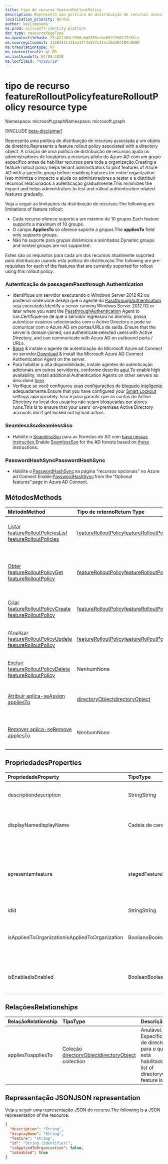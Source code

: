 ```yaml
---
title: tipo de recurso featureRolloutPolicy
description: Representa uma política de distribuição de recursos associada a um objeto de diretório.
localization_priority: Normal
author: keylimesoda
ms.prod: microsoft-identity-platform
doc_type: resourcePageType
ms.openlocfilehash: 27e421283c9908c648769ccbe652f990f2728fce
ms.sourcegitcommit: 11503211a31ea17f4e577c21ec36d364184c0580
ms.translationtype: MT
ms.contentlocale: pt-BR
ms.lasthandoff: 04/08/2020
ms.locfileid: "43181719"
---
```

# <a name="featurerolloutpolicy-resource-type"></a><span data-ttu-id="ca5cf-103">tipo de recurso featureRolloutPolicy</span><span class="sxs-lookup"><span data-stu-id="ca5cf-103">featureRolloutPolicy resource type</span></span>

<span data-ttu-id="ca5cf-104">Namespace: microsoft.graph</span><span class="sxs-lookup"><span data-stu-id="ca5cf-104">Namespace: microsoft.graph</span></span>

[!INCLUDE [beta-disclaimer](../../includes/beta-disclaimer.md)]

<span data-ttu-id="ca5cf-105">Representa uma política de distribuição de recursos associada a um objeto de diretório.</span><span class="sxs-lookup"><span data-stu-id="ca5cf-105">Represents a feature rollout policy associated with a directory object.</span></span> <span data-ttu-id="ca5cf-106">A criação de uma política de distribuição de recursos ajuda os administradores de locatários a recursos piloto do Azure AD com um grupo específico antes de habilitar recursos para toda a organização.</span><span class="sxs-lookup"><span data-stu-id="ca5cf-106">Creating a feature rollout policy helps tenant administrators to pilot features of Azure AD with a specific group before enabling features for entire organization.</span></span> <span data-ttu-id="ca5cf-107">Isso minimiza o impacto e ajuda os administradores a testar e a distribuir recursos relacionados à autenticação gradualmente.</span><span class="sxs-lookup"><span data-stu-id="ca5cf-107">This minimizes the impact and helps administrators to test and rollout authentication related features gradually.</span></span>

<span data-ttu-id="ca5cf-108">Veja a seguir as limitações da distribuição de recursos:</span><span class="sxs-lookup"><span data-stu-id="ca5cf-108">The following are limitations of feature rollout:</span></span>

- <span data-ttu-id="ca5cf-109">Cada recurso oferece suporte a um máximo de 10 grupos.</span><span class="sxs-lookup"><span data-stu-id="ca5cf-109">Each feature supports a maximum of 10 groups.</span></span>
- <span data-ttu-id="ca5cf-110">O campo **AppliesTo** só oferece suporte a grupos.</span><span class="sxs-lookup"><span data-stu-id="ca5cf-110">The **appliesTo** field only supports groups.</span></span>
- <span data-ttu-id="ca5cf-111">Não há suporte para grupos dinâmicos e aninhados.</span><span class="sxs-lookup"><span data-stu-id="ca5cf-111">Dynamic groups and nested groups are not supported.</span></span>

<span data-ttu-id="ca5cf-112">Estes são os requisitos para cada um dos recursos atualmente suported para distribuição usando esta política de distribuição.</span><span class="sxs-lookup"><span data-stu-id="ca5cf-112">The following are pre-requisites for each of the features that are currently suported for rollout using this rollout policy.</span></span>

### <a name="passthrough-authentication"></a><span data-ttu-id="ca5cf-113">Autenticação de passagem</span><span class="sxs-lookup"><span data-stu-id="ca5cf-113">Passthrough Authentication</span></span>

* <span data-ttu-id="ca5cf-114">Identifique um servidor executando o Windows Server 2012 R2 ou posterior onde você deseja que o agente do [PassthroughAuthentication](/azure/active-directory/hybrid/how-to-connect-pta) seja executado.</span><span class="sxs-lookup"><span data-stu-id="ca5cf-114">Identify a server running Windows Server 2012 R2 or later where you want the [PassthroughAuthentication](/azure/active-directory/hybrid/how-to-connect-pta) Agent to run.</span></span><span data-ttu-id="ca5cf-115">Certifique-se de que o servidor ingressou no domínio, possa autenticar usuários selecionados com o Active Directory e pode se comunicar com o Azure AD em portas/URLs de saída.</span><span class="sxs-lookup"><span data-stu-id="ca5cf-115"> Ensure that the server is domain-joined, can authenticate selected users with Active Directory, and can communicate with Azure AD on outbound ports / URLs.</span></span>
* <span data-ttu-id="ca5cf-116">[Baixe](https://aka.ms/getauthagent) & instale o agente de autenticação do Microsoft Azure ad Connect no servidor.</span><span class="sxs-lookup"><span data-stu-id="ca5cf-116">[Download](https://aka.ms/getauthagent) & install the Microsoft Azure AD Connect Authentication Agent on the server.</span></span>
* <span data-ttu-id="ca5cf-117">Para habilitar a alta disponibilidade, instale agentes de autenticação adicionais em outros servidores, conforme descrito [aqui](/azure/active-directory/hybrid/how-to-connect-pta-quick-start#step-4-ensure-high-availability).</span><span class="sxs-lookup"><span data-stu-id="ca5cf-117">To enable high availability, install additional Authentication Agents on other servers as described [here](/azure/active-directory/hybrid/how-to-connect-pta-quick-start#step-4-ensure-high-availability).</span></span>
* <span data-ttu-id="ca5cf-118">Verifique se você configurou suas configurações de [bloqueio inteligente](/azure/active-directory/authentication/howto-password-smart-lockout) adequadamente.</span><span class="sxs-lookup"><span data-stu-id="ca5cf-118">Ensure that you have configured your [Smart Lockout](/azure/active-directory/authentication/howto-password-smart-lockout) settings appropriately.</span></span> <span data-ttu-id="ca5cf-119">Isso é para garantir que as contas do Active Directory no local dos usuários não sejam bloqueadas por atores ruins.</span><span class="sxs-lookup"><span data-stu-id="ca5cf-119">This is to ensure that your users’ on-premises Active Directory accounts don’t get locked out by bad actors.</span></span>

### <a name="seamlesssso"></a><span data-ttu-id="ca5cf-120">SeamlessSso</span><span class="sxs-lookup"><span data-stu-id="ca5cf-120">SeamlessSso</span></span>

* <span data-ttu-id="ca5cf-121">Habilite o [SeamlessSso](/azure/active-directory/hybrid/how-to-connect-sso) para as florestas do AD com [base nessas instruções.](/azure/active-directory/hybrid/tshoot-connect-sso#manual-reset-of-the-feature)</span><span class="sxs-lookup"><span data-stu-id="ca5cf-121">Enable [SeamlessSso](/azure/active-directory/hybrid/how-to-connect-sso) for the AD forests based on [these](/azure/active-directory/hybrid/tshoot-connect-sso#manual-reset-of-the-feature) instructions.</span></span>

### <a name="passwordhashsync"></a><span data-ttu-id="ca5cf-122">PasswordHashSync</span><span class="sxs-lookup"><span data-stu-id="ca5cf-122">PasswordHashSync</span></span>

* <span data-ttu-id="ca5cf-123">Habilite o [PasswordHashSync](/azure/active-directory/hybrid/whatis-phs) na página "recursos opcionais" no Azure ad Connect.</span><span class="sxs-lookup"><span data-stu-id="ca5cf-123">Enable [PasswordHashSync](/azure/active-directory/hybrid/whatis-phs) from the “Optional features” page in Azure AD Connect.</span></span>

## <a name="methods"></a><span data-ttu-id="ca5cf-124">Métodos</span><span class="sxs-lookup"><span data-stu-id="ca5cf-124">Methods</span></span>

| <span data-ttu-id="ca5cf-125">Método</span><span class="sxs-lookup"><span data-stu-id="ca5cf-125">Method</span></span>       | <span data-ttu-id="ca5cf-126">Tipo de retorno</span><span class="sxs-lookup"><span data-stu-id="ca5cf-126">Return Type</span></span> | <span data-ttu-id="ca5cf-127">Descrição</span><span class="sxs-lookup"><span data-stu-id="ca5cf-127">Description</span></span> |
|:-------------|:------------|:------------|
| [<span data-ttu-id="ca5cf-128">Listar featureRolloutPolicies</span><span class="sxs-lookup"><span data-stu-id="ca5cf-128">List featureRolloutPolicies</span></span>](../api/directory-list-featurerolloutpolicies.md) | [<span data-ttu-id="ca5cf-129">featureRolloutPolicy</span><span class="sxs-lookup"><span data-stu-id="ca5cf-129">featureRolloutPolicy</span></span>](featurerolloutpolicy.md) | <span data-ttu-id="ca5cf-130">Recupere uma lista de objetos featureRolloutPolicy.</span><span class="sxs-lookup"><span data-stu-id="ca5cf-130">Retrieve a list of featureRolloutPolicy objects.</span></span> |
| [<span data-ttu-id="ca5cf-131">Obter featureRolloutPolicy</span><span class="sxs-lookup"><span data-stu-id="ca5cf-131">Get featureRolloutPolicy</span></span>](../api/featurerolloutpolicy-get.md) | [<span data-ttu-id="ca5cf-132">featureRolloutPolicy</span><span class="sxs-lookup"><span data-stu-id="ca5cf-132">featureRolloutPolicy</span></span>](featurerolloutpolicy.md) | <span data-ttu-id="ca5cf-133">Recupere as propriedades e os relacionamentos do objeto featurerolloutpolicy.</span><span class="sxs-lookup"><span data-stu-id="ca5cf-133">Retrieve the properties and relationships of featurerolloutpolicy object.</span></span> ||
| [<span data-ttu-id="ca5cf-134">Criar featureRolloutPolicy</span><span class="sxs-lookup"><span data-stu-id="ca5cf-134">Create featureRolloutPolicy</span></span>](../api/directory-post-featurerolloutpolicies.md) | [<span data-ttu-id="ca5cf-135">featureRolloutPolicy</span><span class="sxs-lookup"><span data-stu-id="ca5cf-135">featureRolloutPolicy</span></span>](featurerolloutpolicy.md) | <span data-ttu-id="ca5cf-136">Criar um novo objeto featureRolloutPolicy.</span><span class="sxs-lookup"><span data-stu-id="ca5cf-136">Create a new featureRolloutPolicy object.</span></span>
| [<span data-ttu-id="ca5cf-137">Atualizar featureRolloutPolicy</span><span class="sxs-lookup"><span data-stu-id="ca5cf-137">Update featureRolloutPolicy</span></span>](../api/featurerolloutpolicy-update.md) | [<span data-ttu-id="ca5cf-138">featureRolloutPolicy</span><span class="sxs-lookup"><span data-stu-id="ca5cf-138">featureRolloutPolicy</span></span>](featurerolloutpolicy.md) | <span data-ttu-id="ca5cf-139">Atualize as propriedades do objeto featurerolloutpolicy.</span><span class="sxs-lookup"><span data-stu-id="ca5cf-139">Update the properties of featurerolloutpolicy object.</span></span> |
| [<span data-ttu-id="ca5cf-140">Excluir featureRolloutPolicy</span><span class="sxs-lookup"><span data-stu-id="ca5cf-140">Delete featureRolloutPolicy</span></span>](../api/featurerolloutpolicy-delete.md) | <span data-ttu-id="ca5cf-141">Nenhum</span><span class="sxs-lookup"><span data-stu-id="ca5cf-141">None</span></span> | <span data-ttu-id="ca5cf-142">Excluir um objeto featureRolloutPolicy.</span><span class="sxs-lookup"><span data-stu-id="ca5cf-142">Delete a featureRolloutPolicy object.</span></span> |
| [<span data-ttu-id="ca5cf-143">Atribuir aplica-se</span><span class="sxs-lookup"><span data-stu-id="ca5cf-143">Assign appliesTo</span></span>](../api/featurerolloutpolicy-post-appliesto.md) | [<span data-ttu-id="ca5cf-144">directoryObject</span><span class="sxs-lookup"><span data-stu-id="ca5cf-144">directoryObject</span></span>](directoryobject.md) | <span data-ttu-id="ca5cf-145">Atribua um directoryobject à distribuição de recursos.</span><span class="sxs-lookup"><span data-stu-id="ca5cf-145">Assign a directoryObject to feature rollout.</span></span> |
| [<span data-ttu-id="ca5cf-146">Remover aplica-se</span><span class="sxs-lookup"><span data-stu-id="ca5cf-146">Remove appliesTo</span></span>](../api/featurerolloutpolicy-delete-appliesto.md) | <span data-ttu-id="ca5cf-147">Nenhum</span><span class="sxs-lookup"><span data-stu-id="ca5cf-147">None</span></span> | <span data-ttu-id="ca5cf-148">Remover um directoryobject da distribuição de recursos.</span><span class="sxs-lookup"><span data-stu-id="ca5cf-148">Remove a directoryObject from feature rollout.</span></span> |

## <a name="properties"></a><span data-ttu-id="ca5cf-149">Propriedades</span><span class="sxs-lookup"><span data-stu-id="ca5cf-149">Properties</span></span>

| <span data-ttu-id="ca5cf-150">Propriedade</span><span class="sxs-lookup"><span data-stu-id="ca5cf-150">Property</span></span>     | <span data-ttu-id="ca5cf-151">Tipo</span><span class="sxs-lookup"><span data-stu-id="ca5cf-151">Type</span></span>        | <span data-ttu-id="ca5cf-152">Descrição</span><span class="sxs-lookup"><span data-stu-id="ca5cf-152">Description</span></span> |
|:-------------|:------------|:------------|
|<span data-ttu-id="ca5cf-153">description</span><span class="sxs-lookup"><span data-stu-id="ca5cf-153">description</span></span>|<span data-ttu-id="ca5cf-154">String</span><span class="sxs-lookup"><span data-stu-id="ca5cf-154">String</span></span>|<span data-ttu-id="ca5cf-155">Uma descrição para esta política de distribuição de recursos.</span><span class="sxs-lookup"><span data-stu-id="ca5cf-155">A description for this feature rollout policy.</span></span>|
|<span data-ttu-id="ca5cf-156">displayName</span><span class="sxs-lookup"><span data-stu-id="ca5cf-156">displayName</span></span>|<span data-ttu-id="ca5cf-157">Cadeia de caracteres</span><span class="sxs-lookup"><span data-stu-id="ca5cf-157">String</span></span>|<span data-ttu-id="ca5cf-158">O nome de exibição desta política de distribuição de recursos.</span><span class="sxs-lookup"><span data-stu-id="ca5cf-158">The display name for this  feature rollout policy.</span></span>|
|<span data-ttu-id="ca5cf-159">apresentam</span><span class="sxs-lookup"><span data-stu-id="ca5cf-159">feature</span></span>|<span data-ttu-id="ca5cf-160">stagedFeatureName</span><span class="sxs-lookup"><span data-stu-id="ca5cf-160">stagedFeatureName</span></span>| <span data-ttu-id="ca5cf-161">Os valores possíveis são: `passthroughAuthentication`, `seamlessSso`, `passwordHashSync`, `unknownFutureValue`.</span><span class="sxs-lookup"><span data-stu-id="ca5cf-161">Possible values are: `passthroughAuthentication`, `seamlessSso`, `passwordHashSync`, `unknownFutureValue`.</span></span>|
|<span data-ttu-id="ca5cf-162">id</span><span class="sxs-lookup"><span data-stu-id="ca5cf-162">id</span></span>|<span data-ttu-id="ca5cf-163">String</span><span class="sxs-lookup"><span data-stu-id="ca5cf-163">String</span></span>| <span data-ttu-id="ca5cf-164">Somente leitura.</span><span class="sxs-lookup"><span data-stu-id="ca5cf-164">Read-only.</span></span>|
|<span data-ttu-id="ca5cf-165">isAppliedToOrganization</span><span class="sxs-lookup"><span data-stu-id="ca5cf-165">isAppliedToOrganization</span></span>|<span data-ttu-id="ca5cf-166">Booliano</span><span class="sxs-lookup"><span data-stu-id="ca5cf-166">Boolean</span></span>|<span data-ttu-id="ca5cf-167">Indica se esta política de distribuição de recursos deve ser aplicada a toda a organização.</span><span class="sxs-lookup"><span data-stu-id="ca5cf-167">Indicates whether this feature rollout policy should be applied to the entire organization.</span></span>|
|<span data-ttu-id="ca5cf-168">isEnabled</span><span class="sxs-lookup"><span data-stu-id="ca5cf-168">isEnabled</span></span>|<span data-ttu-id="ca5cf-169">Boolean</span><span class="sxs-lookup"><span data-stu-id="ca5cf-169">Boolean</span></span>|<span data-ttu-id="ca5cf-170">Indica se a distribuição de recursos está habilitada.</span><span class="sxs-lookup"><span data-stu-id="ca5cf-170">Indicates whether the feature rollout is enabled.</span></span>|

## <a name="relationships"></a><span data-ttu-id="ca5cf-171">Relações</span><span class="sxs-lookup"><span data-stu-id="ca5cf-171">Relationships</span></span>

| <span data-ttu-id="ca5cf-172">Relação</span><span class="sxs-lookup"><span data-stu-id="ca5cf-172">Relationship</span></span> | <span data-ttu-id="ca5cf-173">Tipo</span><span class="sxs-lookup"><span data-stu-id="ca5cf-173">Type</span></span>        | <span data-ttu-id="ca5cf-174">Descrição</span><span class="sxs-lookup"><span data-stu-id="ca5cf-174">Description</span></span> |
|:-------------|:------------|:------------|
|<span data-ttu-id="ca5cf-175">appliesTo</span><span class="sxs-lookup"><span data-stu-id="ca5cf-175">appliesTo</span></span>|<span data-ttu-id="ca5cf-176">Coleção [directoryObject](directoryobject.md)</span><span class="sxs-lookup"><span data-stu-id="ca5cf-176">[directoryObject](directoryobject.md) collection</span></span>| <span data-ttu-id="ca5cf-177">Anulável.</span><span class="sxs-lookup"><span data-stu-id="ca5cf-177">Nullable.</span></span> <span data-ttu-id="ca5cf-178">Especifica uma lista de directoryObjects para o qual o recurso está habilitado.</span><span class="sxs-lookup"><span data-stu-id="ca5cf-178">Specifies a list of directoryObjects that feature is enabled for.</span></span>|

## <a name="json-representation"></a><span data-ttu-id="ca5cf-179">Representação JSON</span><span class="sxs-lookup"><span data-stu-id="ca5cf-179">JSON representation</span></span>

<span data-ttu-id="ca5cf-180">Veja a seguir uma representação JSON do recurso.</span><span class="sxs-lookup"><span data-stu-id="ca5cf-180">The following is a JSON representation of the resource.</span></span>

<!-- {
  "blockType": "resource",
  "optionalProperties": [

  ],
  "@odata.type": "microsoft.graph.featureRolloutPolicy",
  "baseType": "",
  "keyProperty": "id"
}-->

```json
{
  "description": "String",
  "displayName": "String",
  "feature": "string",
  "id": "String (identifier)",
  "isAppliedToOrganization": false,
  "isEnabled": true
}
```

<!-- uuid: 16cd6b66-4b1a-43a1-adaf-3a886856ed98
2019-02-04 14:57:30 UTC -->
<!-- {
  "type": "#page.annotation",
  "description": "featureRolloutPolicy resource",
  "keywords": "",
  "section": "documentation",
  "tocPath": ""
}-->
